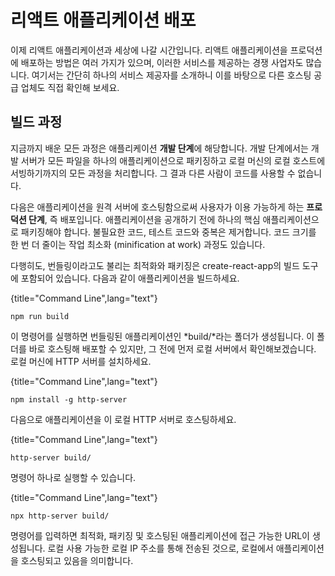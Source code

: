# 리액트 애플리케이션 배포

이제 리액트 애플리케이션과 세상에 나갈 시간입니다. 리액트 애플리케이션을 프로덕션에 배포하는 방법은 여러 가지가 있으며, 이러한 서비스를 제공하는 경쟁 사업자도 많습니다. 여기서는 간단히 하나의 서비스 제공자를 소개하니 이를 바탕으로 다른 호스팅 공급 업체도 직접 확인해 보세요.

## 빌드 과정

지금까지 배운 모든 과정은 애플리케이션 **개발 단계**에 해당합니다. 개발 단계에서는 개발 서버가 모든 파일을 하나의 애플리케이션으로 패키징하고 로컬 머신의 로컬 호스트에 서빙하기까지의 모든 과정을 처리합니다. 그 결과 다른 사람이 코드를 사용할 수 없습니다.

다음은 애플리케이션을 원격 서버에 호스팅함으로써 사용자가 이용 가능하게 하는 **프로덕션 단계**, 즉 배포입니다. 애플리케이션을 공개하기 전에 하나의 핵심 애플리케이션으로 패키징해야 합니다. 불필요한 코드, 테스트 코드와 중복은 제거합니다. 코드 크기를 한 번 더 줄이는 작업 최소화 (minification at work) 과정도 있습니다.

다행히도, 번들링이라고도 불리는 최적화와 패키징은 create-react-app의 빌드 도구에 포함되어 있습니다. 다음과 같이 애플리케이션을 빌드하세요.

{title="Command Line",lang="text"}
~~~~~~~
npm run build
~~~~~~~

이 명령어를 실행하면 번들링된 애플리케이션인 *build/*라는 폴더가 생성됩니다. 이 폴더를 바로 호스팅해 배포할 수 있지만, 그 전에 먼저 로컬 서버에서 확인해보겠습니다. 로컬 머신에 HTTP 서버를 설치하세요.

{title="Command Line",lang="text"}
~~~~~~~
npm install -g http-server
~~~~~~~

다음으로 애플리케이션을 이 로컬 HTTP 서버로 호스팅하세요.

{title="Command Line",lang="text"}
~~~~~~~
http-server build/
~~~~~~~

명령어 하나로 실행할 수 있습니다.

{title="Command Line",lang="text"}
~~~~~~~
npx http-server build/
~~~~~~~

명령어를 입력하면 최적화, 패키징 및 호스팅된 애플리케이션에 접근 가능한 URL이 생성됩니다. 로컬 사용 가능한 로컬 IP 주소를 통해 전송된 것으로, 로컬에서 애플리케이션을 호스팅되고 있음을 의미합니다.